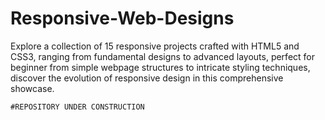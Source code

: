 # Responsive-Web-Designs
Explore a collection of 15 responsive projects crafted with HTML5 and CSS3, ranging from fundamental designs to advanced layouts, perfect for beginner from simple webpage structures to intricate styling techniques, discover the evolution of responsive design in this comprehensive showcase.





`#REPOSITORY UNDER CONSTRUCTION`
